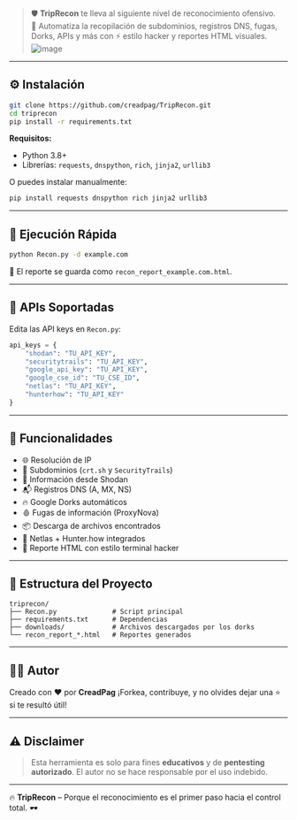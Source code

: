 > 🛡️ **TripRecon** te lleva al siguiente nivel de reconocimiento ofensivo.  
> 🚀 Automatiza la recopilación de subdominios, registros DNS, fugas, Dorks, APIs y más con ⚡ estilo hacker y reportes HTML visuales.
> ![image](https://github.com/user-attachments/assets/1f080aaf-8735-43c8-b2a9-6da9e60f8798)


---

## ⚙️ Instalación

```bash
git clone https://github.com/creadpag/TripRecon.git
cd triprecon
pip install -r requirements.txt
````

**Requisitos:**

* Python 3.8+
* Librerías: `requests`, `dnspython`, `rich`, `jinja2`, `urllib3`

O puedes instalar manualmente:

```bash
pip install requests dnspython rich jinja2 urllib3
```

---

## 🚀 Ejecución Rápida

```bash
python Recon.py -d example.com
```

📁 El reporte se guarda como `recon_report_example.com.html`.

---

## 🔑 APIs Soportadas

Edita las API keys en `Recon.py`:

```python
api_keys = {
    "shodan": "TU_API_KEY",
    "securitytrails": "TU_API_KEY",
    "google_api_key": "TU_API_KEY",
    "google_cse_id": "TU_CSE_ID",
    "netlas": "TU_API_KEY",
    "hunterhow": "TU_API_KEY"
}
```

---

## 🧩 Funcionalidades

* 🌐 Resolución de IP
* 🔎 Subdominios (`crt.sh` y `SecurityTrails`)
* 📡 Información desde Shodan
* 📬 Registros DNS (A, MX, NS)
* 🔥 Google Dorks automáticos
* 🩸 Fugas de información (ProxyNova)
* 📦 Descarga de archivos encontrados
* 🧠 Netlas + Hunter.how integrados
* 📄 Reporte HTML con estilo terminal hacker

---

## 📁 Estructura del Proyecto

```
triprecon/
├── Recon.py              # Script principal
├── requirements.txt      # Dependencias
├── downloads/            # Archivos descargados por los dorks
└── recon_report_*.html   # Reportes generados
```

---

## 👨‍💻 Autor

Creado con ❤️ por **CreadPag**
¡Forkea, contribuye, y no olvides dejar una ⭐ si te resultó útil!

---

## ⚠️ Disclaimer

> Esta herramienta es solo para fines **educativos** y de **pentesting autorizado**.
> El autor no se hace responsable por el uso indebido.

---

🔥 **TripRecon** – Porque el reconocimiento es el primer paso hacia el control total. 🕶️
